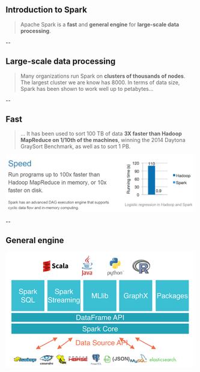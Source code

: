 ## Introduction to Spark
<blockquote cite="http://spark.apache.org">
	Apache Spark is a <strong>fast</strong> and <strong>general engine</strong> for <strong>large-scale data processing</strong>.
</blockquote>

--

## Large-scale data processing
<blockquote cite="http://spark.apache.org/faq.html">
	Many organizations run Spark on <strong>clusters of thousands of nodes</strong>. The largest cluster we are know has 8000.
	In terms of data size, Spark has been shown to work well up to petabytes...
</blockquote>

--

## Fast

<blockquote cite="http://spark.apache.org/faq.html" styling="float: left">
	... It has been used to sort 100 TB of data <strong>3X faster than Hadoop MapReduce on 1/10th of the machines</strong>, winning
	the 2014 Daytona GraySort Benchmark, as well as to sort 1 PB.
</blockquote>

<img src="img/spark-fast.png" style="border: none;"/>

--

## General engine

<img src="img/spark-general.png" style="border: none;"/>

